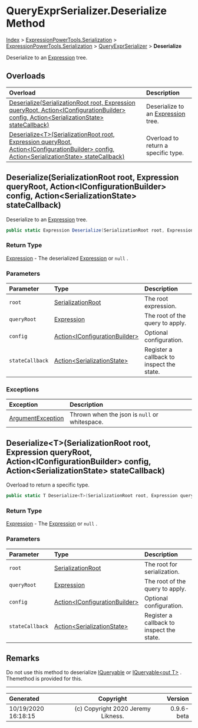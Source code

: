 ﻿# QueryExprSerializer.Deserialize Method

[Index](../index.md) > [ExpressionPowerTools.Serialization](ExpressionPowerTools.Serialization.a.md) > [ExpressionPowerTools.Serialization](ExpressionPowerTools.Serialization.n.md) > [QueryExprSerializer](ExpressionPowerTools.Serialization.QueryExprSerializer.cs.md) > **Deserialize**

Deserialize to an [Expression](https://docs.microsoft.com/dotnet/api/system.linq.expressions.expression) tree.

## Overloads

| Overload | Description |
| :-- | :-- |
| [Deserialize(SerializationRoot root, Expression queryRoot, Action&lt;IConfigurationBuilder> config, Action&lt;SerializationState> stateCallback)](#deserializeserializationroot-root-expression-queryroot-actioniconfigurationbuilder-config-actionserializationstate-statecallback) | Deserialize to an [Expression](https://docs.microsoft.com/dotnet/api/system.linq.expressions.expression) tree. |
| [Deserialize&lt;T>(SerializationRoot root, Expression queryRoot, Action&lt;IConfigurationBuilder> config, Action&lt;SerializationState> stateCallback)](#deserializetserializationroot-root-expression-queryroot-actioniconfigurationbuilder-config-actionserializationstate-statecallback) | Overload to return a specific type. |
## Deserialize(SerializationRoot root, Expression queryRoot, Action&lt;IConfigurationBuilder> config, Action&lt;SerializationState> stateCallback)

Deserialize to an [Expression](https://docs.microsoft.com/dotnet/api/system.linq.expressions.expression) tree.

```csharp
public static Expression Deserialize(SerializationRoot root, Expression queryRoot, Action<IConfigurationBuilder> config, Action<SerializationState> stateCallback)
```

### Return Type

 [Expression](https://docs.microsoft.com/dotnet/api/system.linq.expressions.expression)  - The deserialized [Expression](https://docs.microsoft.com/dotnet/api/system.linq.expressions.expression) or `null` .

### Parameters

| Parameter | Type | Description |
| :-- | :-- | :-- |
| `root` | [SerializationRoot](ExpressionPowerTools.Serialization.Serializers.SerializationRoot.cs.md) | The root expression. |
| `queryRoot` | [Expression](https://docs.microsoft.com/dotnet/api/system.linq.expressions.expression) | The root of the query to apply. |
| `config` | [Action&lt;IConfigurationBuilder>](https://docs.microsoft.com/dotnet/api/system.action-1) | Optional configuration. |
| `stateCallback` | [Action&lt;SerializationState>](https://docs.microsoft.com/dotnet/api/system.action-1) | Register a callback to inspect the state. |

### Exceptions

| Exception | Description |
| :-- | :-- |
| [ArgumentException](https://docs.microsoft.com/dotnet/api/system.argumentexception) | Thrown when the json is `null` or whitespace. |

## Deserialize&lt;T>(SerializationRoot root, Expression queryRoot, Action&lt;IConfigurationBuilder> config, Action&lt;SerializationState> stateCallback)

Overload to return a specific type.

```csharp
public static T Deserialize<T>(SerializationRoot root, Expression queryRoot, Action<IConfigurationBuilder> config, Action<SerializationState> stateCallback)
```

### Return Type

 [Expression](https://docs.microsoft.com/dotnet/api/system.linq.expressions.expression)  - The [Expression](https://docs.microsoft.com/dotnet/api/system.linq.expressions.expression) or `null` .

### Parameters

| Parameter | Type | Description |
| :-- | :-- | :-- |
| `root` | [SerializationRoot](ExpressionPowerTools.Serialization.Serializers.SerializationRoot.cs.md) | The root for serialization. |
| `queryRoot` | [Expression](https://docs.microsoft.com/dotnet/api/system.linq.expressions.expression) | The root of the query to apply. |
| `config` | [Action&lt;IConfigurationBuilder>](https://docs.microsoft.com/dotnet/api/system.action-1) | Optional configuration. |
| `stateCallback` | [Action&lt;SerializationState>](https://docs.microsoft.com/dotnet/api/system.action-1) | Register a callback to inspect the state. |


## Remarks

Do not use this method to deserialize [IQueryable](https://docs.microsoft.com/dotnet/api/system.linq.iqueryable) or [IQueryable&lt;out T>](https://docs.microsoft.com/dotnet/api/system.linq.iqueryable-1) .
            Themethod is provided for this.


---

| Generated | Copyright | Version |
| :-- | :-: | --: |
| 10/19/2020 16:18:15 | (c) Copyright 2020 Jeremy Likness. | 0.9.6-beta |
